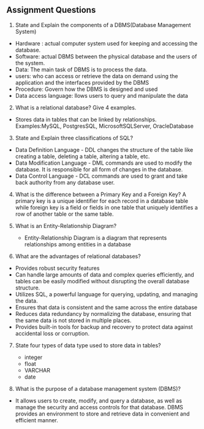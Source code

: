 ## **Assignment Questions**

1. State and Explain the components of a DBMS(Database Management System)
  - Hardware : actual computer system used for keeping and accessing the database.
  - Software: actual DBMS between the physical database and the users of the system.
  - Data: The main task of DBMS is to process the data.
  - users:  who can access or retrieve the data on demand using the application and the interfaces provided by the DBMS
  - Procedure: Govern how the DBMS is designed and used
  - Data access language: llows users to query and manipulate the data


2. What is a relational database? Give 4 examples.
- Stores data in tables that can be linked by relationships.
  Examples:MySQL, PostgresSQL, MicrosoftSQLServer, OracleDatabase


3. State and Explain three classifications of SQL?

  - Data Definition Language - DDL changes the structure of the table like creating a table, deleting a table, altering a table, etc.
  - Data Modification Language - DML commands are used to modify the database. It is responsible for all form of changes in the database.
  - Data Control Language - DCL commands are used to grant and take back authority from any database user.

4. What is the difference between a Primary Key and a Foreign Key?
  A primary key is a unique identifier for each record in a database table while foreign key is a field or fields in one table that uniquely identifies a row of another table or the same table.


5. What is an Entity-Relationship Diagram? 
   - Entity-Relationship Diagram is a diagram that represents relationships among entities in a database


6. What are the advantages of relational databases? 
  - Provides robust security features
  - Can handle large amounts of data and complex queries efficiently, and tables can be easily modified without disrupting the overall database structure.
  - Utilizes SQL, a powerful language for querying, updating, and managing the data.
  - Ensures that data is consistent and the same across the entire database
  - Reduces data redundancy by normalizing the database, ensuring that the same data is not stored in multiple places.
  - Provides built-in tools for backup and recovery to protect data against accidental loss or corruption.

7. State four types of data type used to store data in tables?
   - integer
   - float
   - VARCHAR
   - date
   
8. What is the purpose of a database management system (DBMS)? 
  - It allows users to create, modify, and query a database, as well as manage the security and access controls for that database. DBMS provides an environment to store and retrieve data in convenient and efficient manner.